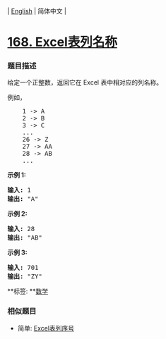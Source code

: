 | [English](README_EN.md) | 简体中文 |

# [168. Excel表列名称](https://leetcode-cn.com/problems/excel-sheet-column-title)
 ### 题目描述
<p>给定一个正整数，返回它在 Excel 表中相对应的列名称。</p>

<p>例如，</p>

<pre>    1 -&gt; A
    2 -&gt; B
    3 -&gt; C
    ...
    26 -&gt; Z
    27 -&gt; AA
    28 -&gt; AB 
    ...
</pre>

<p><strong>示例 1:</strong></p>

<pre><strong>输入:</strong> 1
<strong>输出:</strong> &quot;A&quot;
</pre>

<p><strong>示例&nbsp;2:</strong></p>

<pre><strong>输入:</strong> 28
<strong>输出:</strong> &quot;AB&quot;
</pre>

<p><strong>示例&nbsp;3:</strong></p>

<pre><strong>输入:</strong> 701
<strong>输出:</strong> &quot;ZY&quot;
</pre>

**标签:	**[数学](https://leetcode-cn.com/tag/math) 
 ### 相似题目
- 简单:	[Excel表列序号](https://leetcode-cn.com/problems/excel-sheet-column-number) 
